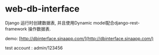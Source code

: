 # web-db-interface

Django 运行时创建数据表, 并且使用Dynamic model配合django-rest-framework 操作数据表.


demo: [http://dbinterface.sinaapp.com/](http://dbinterface.sinaapp.com/)


test account : admin/123456
